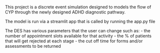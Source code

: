 This project is a discrete event simulation designed to models the flow of CYP
through the newly designed ADHD diagnostic pathway.

The model is run via a streamlit app that is called by running the app.py file

The DES has various parameters that the user can change such as:
    - the number of appointment slots available for that activity
    - the % of patients that will get rejected at each stage
    - the cut off time for forms and/or assessments to be returned